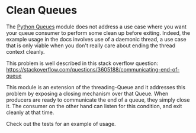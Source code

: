 # Clean Queues

The [Python Queues](https://docs.python.org/2/library/queue.html#module-Queue) module does not address a use case where you want your queue consumer to perform some clean up before exiting. Indeed, the example usage in the docs involves use of a daemonic thread, a use case that is only viable when you don't really care about ending the thread context cleanly.

This problem is well described in this stack overflow question: https://stackoverflow.com/questions/3605188/communicating-end-of-queue

 This module is an extension of the threading-Queue and it addresses this problem by exposing a closing mechanism over that Queue. When producers are ready to communicate the end of a queue, they simply close it. The consumer on the other hand can listen for this condition, and exit cleanly at that time.

  Check out the tests for an example of usage.

